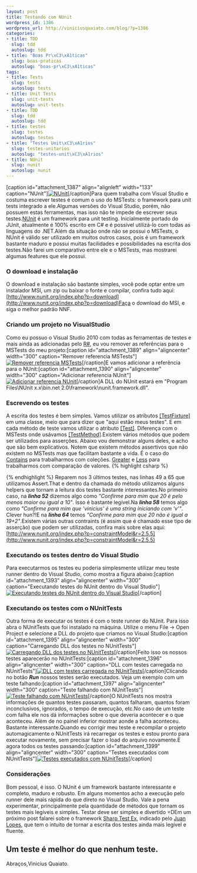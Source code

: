 ```yaml
--- 
layout: post
title: Testando com NUnit
wordpress_id: 1386
wordpress_url: http://viniciusquaiato.com/blog/?p=1386
categories: 
- title: TDD
  slug: tdd
  autoslug: tdd
- title: "Boas Pr\xC3\xA1ticas"
  slug: boas-praticas
  autoslug: "boas-pr\xC3\xA1ticas"
tags: 
- title: Tests
  slug: tests
  autoslug: tests
- title: Unit Tests
  slug: unit-tests
  autoslug: unit-tests
- title: TDD
  slug: tdd
  autoslug: tdd
- title: testes
  slug: testes
  autoslug: testes
- title: "Testes Unit\xC3\xA1rios"
  slug: testes-unitarios
  autoslug: "testes-unit\xC3\xA1rios"
- title: NUnit
  slug: nunit
  autoslug: nunit
---
```

[caption id="attachment_1387" align="alignleft" width="133" caption="NUnit"][![NUnit](http://viniciusquaiato.com/blog/wp-content/uploads/2010/07/logo.gif "NUnit")](http://viniciusquaiato.com/blog/wp-content/uploads/2010/07/logo.gif)[/caption]Para quem trabalha com Visual Studio e costuma escrever testes é comum o uso do MSTests: o framework para unit tests integrado a ele.Algumas versões do Visual Studio, porém, não possuem estas ferramentas, mas isso não te impede de escrever seus testes.[NUnit](http://www.nunit.org/index.php?p=home) é um framework para unit testing. Inicialmente portado do JUnit, atualmente é 100% escrito em C# e é possível utilizá-lo com todas as linguagens do .NET.Além da situação onde não se possui o MSTests, o NUnit é válido ser utilizado em muitos outros casos, pois é um framework bastante maduro e possui muitas facilidades e possibilidades na escrita dos testes.Não farei um comparativo entre ele e o MSTests, mas mostrarei algumas features que ele possui.

### O download e instalação
O download e instalação são bastante simples, você pode optar entre um instalador MSI, um zip ou baixar o fonte e compilar, confira tudo aqui: [http://www.nunit.org/index.php?p=download](http://www.nunit.org/index.php?p=download)Faça o download do MSI, e siga o melhor padrão NNF.

### Criando um projeto no VisualStudio
Como eu possuo o Visual Studio 2010 com todas as ferramentas de testes e mais ainda as adicionadas pelo [R#](http://www.jetbrains.com/resharper/), eu vou remover as referências para o MSTests do meu projeto:[caption id="attachment_1389" align="aligncenter" width="300" caption="Remover referencia MSTests"][![Remover referencia MSTests](http://viniciusquaiato.com/blog/wp-content/uploads/2010/07/Remover-referencia-mstests-300x216.jpg "Remover referencia MSTests")](http://viniciusquaiato.com/blog/wp-content/uploads/2010/07/Remover-referencia-mstests.jpg)[/caption]E vamos adicionar a referência para o NUnit:[caption id="attachment_1390" align="aligncenter" width="300" caption="Adicionar referencia NUnit"][![Adicionar referencia NUnit](http://viniciusquaiato.com/blog/wp-content/uploads/2010/07/add-referencia-nunit-300x216.jpg "Adicionar referencia NUnit")](http://viniciusquaiato.com/blog/wp-content/uploads/2010/07/add-referencia-nunit.jpg)[/caption]A DLL do NUnit estará em "Program Files\NUnit x.x\bin\.net 2.0\framework\nunit.framework.dll".

### Escrevendo os testes
A escrita dos testes é bem simples. Vamos utilizar os atributos [[TestFixture]](http://www.nunit.org/index.php?p=testFixture&r=2.5.5) em uma classe, meio que para dizer que "aqui estão meus testes". E em cada método de teste vamos utilizar o atributo [[Test]](http://www.nunit.org/index.php?p=test&r=2.5.5). Diferença com o MSTests onde usávamos [[TestMethod]](http://msdn.microsoft.com/en-us/library/microsoft.visualstudio.testtools.unittesting.testmethodattribute(VS.80).aspx).Existem vários métodos que podem ser utilizados para asserções. Abaixo vou demonstrar alguns deles, e acho que são bem explicativos. Notem que existem métodos assertivos que não existem no MSTests mas que facilitam bastante a vida. É o caso do [Contains](http://www.nunit.org/index.php?p=collectionAssert&r=2.5.5) para trabalharmos com coleções. [Greater](http://www.nunit.org/index.php?p=comparisonAsserts&r=2.5.5) e [Less](http://www.nunit.org/index.php?p=comparisonAsserts&r=2.5.5) para trabalharmos com comparação de valores. 
{% highlight csharp %}

{% endhighlight %}
Reparem nos 3 últimos testes, nas linhas 49 a 65 que utilizamos Assert.That e dentro da chamada do método utilizamos alguns helpers que tornam a leitura dos testes bastante interessantes.No primeiro caso, na **_linha 52_** dizemos algo como _"Confirme para mim que 20 é pelo menos maior ou igual a 10"_. Isso é bastante legível.Na **_linha 58_** temos algo como _"Confirme para mim que 'vinicius' é uma string iniciando com 'v'"_. Clever hun?!E na **_linha 64_** temos _"Confirme para mim que 20 não é igual a 19+2"_.Existem várias outras contraints (é assim que é chamado esse tipo de asserção) que podem ser utilizadas, confira mais sobre elas aqui: [http://www.nunit.org/index.php?p=constraintModel&r=2.5.5](http://www.nunit.org/index.php?p=constraintModel&r=2.5.5)

### Executando os testes dentro do Visual Studio
Para executarmos os testes eu poderia simplesmente utilizar meu teste runner dentro do Visual Studio, como mostra a figura abaixo:[caption id="attachment_1393" align="aligncenter" width="300" caption="Executando testes do NUnit dentro do Visual Studio"][![Executando testes do NUnit dentro do Visual Studio](http://viniciusquaiato.com/blog/wp-content/uploads/2010/07/executando-no-VS-300x271.jpg "Executando testes do NUnit dentro do Visual Studio")](http://viniciusquaiato.com/blog/wp-content/uploads/2010/07/executando-no-VS.jpg)[/caption]

### Executando os testes com o NUnitTests
Outra forma de executar os testes é com o teste runner do NUnit. Para isso abra o NUnitTests que foi instalado na máquina. Utilize o menu File -> Open Project e selecione a DLL do projeto que criamos no Visual Studio:[caption id="attachment_1395" align="aligncenter" width="300" caption="Carregando DLL dos testes no NUnitTests"][![Carregando DLL dos testes no NUnitTests](http://viniciusquaiato.com/blog/wp-content/uploads/2010/07/Carregando-DLL-dos-testes-300x222.jpg "Carregando DLL dos testes no NUnitTests")](http://viniciusquaiato.com/blog/wp-content/uploads/2010/07/Carregando-DLL-dos-testes.jpg)[/caption]Feito isso os nossos testes aparecerão no NUnitTests:[caption id="attachment_1396" align="aligncenter" width="300" caption="DLL com testes carregada no NUnitTests"][![DLL com testes carregada no NUnitTests](http://viniciusquaiato.com/blog/wp-content/uploads/2010/07/DLL-com-testes-carregada-300x222.jpg "DLL com testes carregada no NUnitTests")](http://viniciusquaiato.com/blog/wp-content/uploads/2010/07/DLL-com-testes-carregada.jpg)[/caption]Clicando no botão _**Run**_ nossos testes serão executados. Veja um exemplo com um teste falhando:[caption id="attachment_1397" align="aligncenter" width="300" caption="Teste falhando com NUnitTests"][![Teste falhando com NUnitTests](http://viniciusquaiato.com/blog/wp-content/uploads/2010/07/Teste-falhando-com-NUnitTests-300x218.jpg "Teste falhando com NUnitTests")](http://viniciusquaiato.com/blog/wp-content/uploads/2010/07/Teste-falhando-com-NUnitTests.jpg)[/caption]O NUnitTests nos mostra informações de quantos testes passaram, quantos falharam, quantos foram inconclusivos, ignorados, o tempo de execução, etc.No caso de um teste com falha ele nos dá informações sobre o que deveria acontecer e o que aconteceu. Além de no painel inferior mostrar aonde a falha aconteceu. Bastante interessante.Quando eu corrigir meu teste e recompilar o projeto automagicamente o NUnitTests irá recarregar os testes e estou pronto para executar novamente, sem precisar fazer o load do arquivo novamente.E agora todos os testes passando:[caption id="attachment_1399" align="aligncenter" width="300" caption="Testes executados com NUnitTests"][![Testes executados com NUnitTests](http://viniciusquaiato.com/blog/wp-content/uploads/2010/07/Testes-executados-com-NUnitTests-300x218.jpg "Testes executados com NUnitTests")](http://viniciusquaiato.com/blog/wp-content/uploads/2010/07/Testes-executados-com-NUnitTests.jpg)[/caption]

### Considerações
Bom pessoal, é isso. O NUnit é um framework bastante interessante e completo, maduro e robusto. Em alguns momentos acho a execução pelo runner dele mais rápida do que direto no Visual Studio. Vale a pena experimentar, principalmente pela quantidade de métodos que tornam os testes mais legíveis e simples. Testar deve ser simples e divertido =DEm um próximo post falarei sobre o framework [Sharp Test Ex](http://sharptestex.codeplex.com/), indicado pelo [Juan Lopes](http://juanlopes.net/), que tem o intuito de tornar a escrita dos testes ainda mais legível e fluente.

## Um teste é melhor do que nenhum teste.
Abraços,Vinicius Quaiato.
